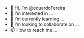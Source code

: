 - 👋 Hi, I’m @eduardoFereira
- 👀 I’m interested in ...
- 🌱 I’m currently learning ...
- 💞️ I’m looking to collaborate on ...
- 📫 How to reach me ...

<!---
eduardoFereira/eduardoFereira is a ✨ special ✨ repository because its `README.md` (this file) appears on your GitHub profile.
You can click the Preview link to take a look at your changes.
--->
